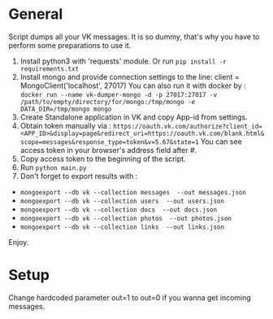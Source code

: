 # General

Script dumps all your VK messages. It is so dummy, that's why you have to perform some preparations to use it.

1. Install python3 with 'requests' module. Or run `pip install -r requirements.txt`
2. Install mongo and provide connection settings to the line: client = MongoClient('localhost', 27017)
You can also run it with docker by : `docker run --name vk-dumper-mongo -d -p 27017:27017 -v /path/to/empty/directory/for/mongo:/tmp/mongo -e DATA_DIR=/tmp/mongo mongo`
3. Create Standalone application in VK and copy App-id from settings.
4. Obtain token manually via : `https://oauth.vk.com/authorize?client_id=<APP_ID>&display=page&redirect_uri=https://oauth.vk.com/blank.html&scope=messages&response_type=token&v=5.67&state=1`
You can see access token in your browser's address field after #.
5. Copy access token to the beginning of the script.
6. Run `python main.py`
7. Don't forget to export results with : 
- `mongoexport --db vk --collection messages  --out messages.json`
- `mongoexport --db vk --collection users  --out users.json`
- `mongoexport --db vk --collection docs  --out docs.json`
- `mongoexport --db vk --collection photos  --out photos.json`
- `mongoexport --db vk --collection links  --out links.json`

Enjoy.

# Setup

Change hardcoded parameter out=1 to out=0 if you wanna get incoming messages.
